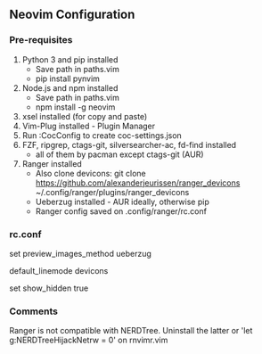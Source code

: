 ## Neovim Configuration


### Pre-requisites
1. Python 3 and pip installed
      * Save path in paths.vim
      * pip install pynvim
2. Node.js and npm installed
      * Save path in paths.vim
      * npm install -g neovim
3. xsel installed (for copy and paste)
4. Vim-Plug installed - Plugin Manager
5. Run :CocConfig to create coc-settings.json
6. FZF, ripgrep, ctags-git, silversearcher-ac, fd-find installed
      * all of them by pacman except ctags-git (AUR) 
7. Ranger installed
      * Also clone devicons: git clone https://github.com/alexanderjeurissen/ranger_devicons ~/.config/ranger/plugins/ranger_devicons
      * Ueberzug installed - AUR ideally, otherwise pip
      * Ranger config saved on .config/ranger/rc.conf


### rc.conf
set preview_images_method ueberzug

default_linemode devicons

set show_hidden true


### Comments
Ranger is not compatible with NERDTree. Uninstall the latter or 'let g:NERDTreeHijackNetrw = 0' on rnvimr.vim
